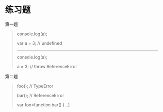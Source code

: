 # 练习题
第一题
 
> console.log(a);
> 
> var a = 3;    // undefined
> 
> -----------
>  console.log(a);
> 
> a = 3;    // throw ReferenceError

第二题


>foo();	//	TypeError
>
>bar();	//	ReferenceError
>
>var foo=function bar()	{...}
